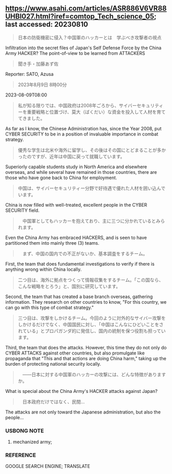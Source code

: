 ## https://www.asahi.com/articles/ASR886V6VR88UHBI027.html?iref=comtop_Tech_science_05; last accessed: 20230810

> 日本の防衛機密に侵入？中国軍のハッカーとは　学ぶべき攻撃者の視点

Infiltration into the secret files of Japan's Self Defense Force by the China Army HACKER? The point-of-view to be learned from ATTACKERS

> 聞き手・加藤あず佐

Reporter: SATO, Azusa

> 2023年8月9日 8時00分

2023-08-09T08:00

> 私が知る限りでは、中国政府は2008年ごろから、サイバーセキュリティーを重要戦略と位置づけ、莫大（ばくだい）な資金を投入して人材を育ててきました。

As far as I know, the Chinese Administration has, since the Year 2008, put CYBER SECURITY to be in a position of invaluable importance in combat strategy.

> 優秀な学生は北米や海外に留学し、その後はその国にとどまることが多かったのですが、近年は中国に戻って就職しています。

Superiorly capable students study in North America and elsewhere overseas, and while several have remained in those countries, there are those who have gone back to China for employment.

> 中国は、サイバーセキュリティー分野で好待遇で優れた人材を囲い込んでいます。

China is now filled with well-treated, excellent people in the CYBER SECURITY field.

>　中国軍としてもハッカーを抱えており、主に三つに分かれているとみられます。

Even the China Army has embraced HACKERS, and is seen to have partitioned them into mainly three (3) teams.

>　まず、中国の国内での不正がないか、基本調査をするチーム。

First, the team that does fundamental investigations to verify if there is anything wrong within China locally.

> 二つ目は、海外に拠点をつくって情報収集をするチーム。「この国なら、こんな戦略をとろう」と、国別に研究しています。

Second, the team that has created a base branch overseas, gathering information. They research on other countries to know, "For this country, we can go with this type of combat strategy."

> 三つ目は、攻撃をしかけるチーム。今回のように対外的なサイバー攻撃をしかけるだけでなく、中国国民に対し、「中国はこんなにひどいことをされている」とプロパガンダ的に発信し、国内の統制を保つ役割も担っています。

Third, the team that does the attacks. However, this time they do not only do CYBER ATTACKS against other countries, but also promulgate like propaganda that "This and that actions are doing China harm," taking up the burden of protecting national security locally.

>　――日本に対する中国軍のハッカーの攻撃には、どんな特徴がありますか。

What is special about the China Army's HACKER attacks against Japan? 

>　日本政府だけではなく、民間…

The attacks are not only toward the Japanese administration, but also the people...

### USBONG NOTE

1) mechanized army; 

### REFERENCE

GOOGLE SEARCH ENGINE; TRANSLATE
